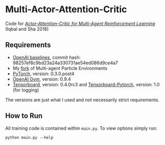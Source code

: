 # Multi-Actor-Attention-Critic
Code for [*Actor-Attention-Critic for Multi-Agent Reinforcement Learning*](https://arxiv.org/abs/1810.02912) (Iqbal and Sha 2018)

## Requirements

* [OpenAI baselines](https://github.com/openai/baselines), commit hash: 98257ef8c9bd23a24a330731ae54ed086d9ce4a7
* My [fork](https://github.com/shariqiqbal2810/multiagent-particle-envs) of Multi-agent Particle Environments
* [PyTorch](http://pytorch.org/), version: 0.3.0.post4
* [OpenAI Gym](https://github.com/openai/gym), version: 0.9.4
* [Tensorboard](https://github.com/tensorflow/tensorboard), version: 0.4.0rc3 and [Tensorboard-Pytorch](https://github.com/lanpa/tensorboard-pytorch), version: 1.0 (for logging)

The versions are just what I used and not necessarily strict requirements.

## How to Run

All training code is contained within `main.py`. To view options simply run:

```
python main.py --help
```
